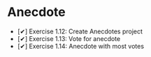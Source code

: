 # Anecdote

  - [✔] Exercise 1.12: Create Anecdotes project
  - [✔] Exercise 1.13: Vote for anecdote
  - [✔] Exercise 1.14: Anecdote with most votes
